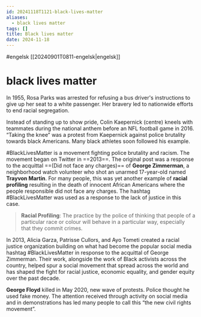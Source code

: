 ```yaml
---
id: 20241118T1121-black-lives-matter
aliases:
  - black lives matter
tags: []
title: Black lives matter
date: 2024-11-18
---
```


#engelsk [[20240901T0811-engelsk|engelsk]]

# black lives matter

In 1955, Rosa Parks was arrested for refusing a bus driver's instructions to give up her seat to a white passenger. Her bravery led to nationwide efforts to end racial segregation.

Instead of standing up to show pride, Colin Kaepernick (centre) kneels with teammates during the national anthem before an NFL football game in 2016. “Taking the knee” was a protest from Kaepernick against police brutality towards black Americans. Many black athletes soon followed his example.

\#BlackLivesMatter is a movement fighting police brutality and racism.
The movement began on Twitter in ==2013==. The original post was a response to the acquittal ==(Did not face any charges)== of **George Zimmerman**, a neighborhood watch volunteer who shot an unarmed 17-year-old named **Trayvon Martin**. For many people, this was yet another example of **racial profiling** resulting in the death of innocent African Americans where the people responsible did not face any charges. The hashtag \#BlackLivesMatter was used as a response to the lack of justice in this case.

> **Racial Profiling**: The practice by the police of thinking that people of a particular race or colour will behave in a particular way, especially that they commit crimes.

In 2013, Alicia Garza, Patrisse Cullors, and Ayo Tometi created a racial justice organization building on what had become the popular social media hashtag \#BlackLivesMatter in response to the acquittal of George Zimmerman. Their work, alongside the work of Black activists across the country, helped spur a social movement that spread across the world and has shaped the fight for racial justice, economic equality, and gender equity over the past decade.

**George Floyd** killed in May 2020, new wave of protests. Police thought he used fake money. The attention received through activity on social media and in demonstrations has led many people to call this “the new civil rights movement”.
